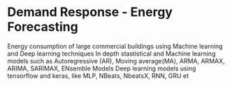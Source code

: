 # Demand Response - Energy Forecasting
Energy consumption of large commercial buildings using Machine learning and Deep learning techniques In depth stastistical and Machine learning models such as Autoregressive (AR), Moving average(MA), ARMA, ARMAX, ARIMA, SARIMAX, ENsemble Models Deep learning models using tensorflow and keras, like MLP, NBeats, NbeatsX, RNN, GRU et
